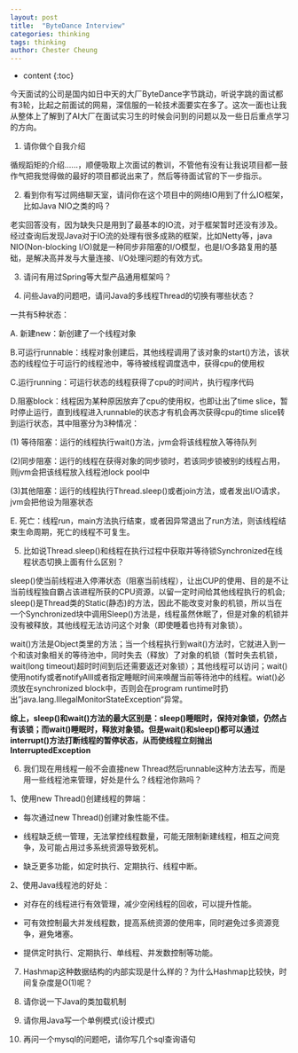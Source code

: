 ```yaml
---
layout: post
title:  "ByteDance Interview"
categories: thinking
tags: thinking
author: Chester Cheung
---
```


* content
{:toc}


今天面试的公司是国内如日中天的大厂ByteDance字节跳动，听说字跳的面试都有3轮，比起之前面试的网易，深信服的一轮技术面要实在多了。这次一面也让我从整体上了解到了AI大厂在面试实习生的时候会问到的问题以及一些日后重点学习的方向。

1. 请你做个自我介绍

循规蹈矩的介绍......，顺便吸取上次面试的教训，不管他有没有让我说项目都一鼓作气把我觉得做的最好的项目都说出来了，然后等待面试官的下一步指示。

2. 看到你有写过网络聊天室，请问你在这个项目中的网络IO用到了什么IO框架，比如Java NIO之类的吗？

老实回答没有，因为缺失只是用到了最基本的IO流，对于框架暂时还没有涉及。经过查询后发现Java对于IO流的处理有很多成熟的框架，比如Netty等，java NIO(Non-blocking I/O)就是一种同步非阻塞的I/O模型，也是I/O多路复用的基础，是解决高并发与大量连接、I/O处理问题的有效方式。

3. 请问有用过Spring等大型产品通用框架吗？

4. 问些Java的问题吧，请问Java的多线程Thread的切换有哪些状态？

一共有5种状态：

A. 新建new：新创建了一个线程对象 

B.可运行runnable：线程对象创建后，其他线程调用了该对象的start()方法，该状态的线程位于可运行的线程池中，等待被线程调度选中，获得cpu的使用权

C.运行running：可运行状态的线程获得了cpu的时间片，执行程序代码

D.阻塞block：线程因为某种原因放弃了cpu的使用权，也即让出了time slice，暂时停止运行，直到线程进入runnable的状态才有机会再次获得cpu的time slice转到运行状态，其中阻塞分为3种情况：

(1) 等待阻塞：运行的线程执行wait()方法，jvm会将该线程放入等待队列

(2)同步阻塞：运行的线程在获得对象的同步锁时，若该同步锁被别的线程占用，则jvm会把该线程放入线程池lock pool中

(3)其他阻塞：运行的线程执行Thread.sleep()或者join方法，或者发出I/O请求，jvm会把他设为阻塞状态

E. 死亡：线程run，main方法执行结束，或者因异常退出了run方法，则该线程结束生命周期，死亡的线程不可复生。

5. 比如说Thread.sleep()和线程在执行过程中获取并等待锁Synchronized在线程状态切换上面有什么区别？

sleep()使当前线程进入停滞状态（阻塞当前线程），让出CUP的使用、目的是不让当前线程独自霸占该进程所获的CPU资源，以留一定时间给其他线程执行的机会; sleep()是Thread类的Static(静态)的方法，因此不能改变对象的机锁，所以当在一个Synchronized块中调用Sleep()方法是，线程虽然休眠了，但是对象的机锁并没有被释放，其他线程无法访问这个对象（即使睡着也持有对象锁）。

wait()方法是Object类里的方法；当一个线程执行到wait()方法时，它就进入到一个和该对象相关的等待池中，同时失去（释放）了对象的机锁（暂时失去机锁，wait(long timeout)超时时间到后还需要返还对象锁）；其他线程可以访问；wait()使用notify或者notifyAlll或者指定睡眠时间来唤醒当前等待池中的线程。wiat()必须放在synchronized block中，否则会在program runtime时扔出”java.lang.IllegalMonitorStateException“异常。

**综上，sleep()和wait()方法的最大区别是：sleep()睡眠时，保持对象锁，仍然占有该锁；而wait()睡眠时，释放对象锁。但是wait()和sleep()都可以通过interrupt()方法打断线程的暂停状态，从而使线程立刻抛出InterruptedException**

6. 我们现在用线程一般不会直接new Thread然后runnable这种方法去写，而是用一些线程池来管理，好处是什么？线程池你熟吗？

1、使用new Thread()创建线程的弊端：

+ 每次通过new Thread()创建对象性能不佳。

+ 线程缺乏统一管理，无法掌控线程数量，可能无限制新建线程，相互之间竞争，及可能占用过多系统资源导致死机。

+ 缺乏更多功能，如定时执行、定期执行、线程中断。

2、使用Java线程池的好处：

+ 对存在的线程进行有效管理，减少空闲线程的回收，可以提升性能。

+ 可有效控制最大并发线程数，提高系统资源的使用率，同时避免过多资源竞争，避免堵塞。

+ 提供定时执行、定期执行、单线程、并发数控制等功能。

7. Hashmap这种数据结构的内部实现是什么样的？为什么Hashmap比较快，时间复杂度是O(1)呢？

8. 请你说一下Java的类加载机制

9. 请你用Java写一个单例模式(设计模式)

10. 再问一个mysql的问题吧，请你写几个sql查询语句

